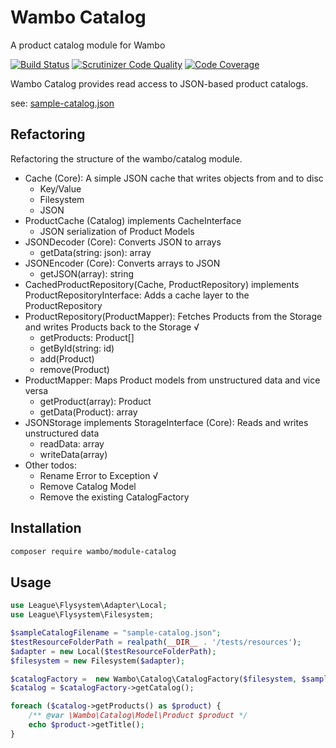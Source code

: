 # Wambo Catalog

A product catalog module for Wambo

[![Build Status](https://scrutinizer-ci.com/g/wambo-co/module-catalog/badges/build.png?b=develop)](https://scrutinizer-ci.com/g/wambo-co/module-catalog/build-status/develop) [![Scrutinizer Code Quality](https://scrutinizer-ci.com/g/wambo-co/module-catalog/badges/quality-score.png?b=develop)](https://scrutinizer-ci.com/g/wambo-co/module-catalog/?branch=develop) [![Code Coverage](https://scrutinizer-ci.com/g/wambo-co/module-catalog/badges/coverage.png?b=develop)](https://scrutinizer-ci.com/g/wambo-co/module-catalog/?branch=develop)

Wambo Catalog provides read access to JSON-based product catalogs.

see: [sample-catalog.json](tests/resources/sample-catalog.json)

## Refactoring

Refactoring the structure of the wambo/catalog module.

- Cache (Core): A simple JSON cache that writes objects from and to disc
    - Key/Value
    - Filesystem
    - JSON
- ProductCache (Catalog) implements CacheInterface
    - JSON serialization of Product Models
- JSONDecoder (Core): Converts JSON to arrays
    - getData(string: json): array
- JSONEncoder (Core): Converts arrays to JSON
    - getJSON(array): string
- CachedProductRepository(Cache, ProductRepository) implements ProductRepositoryInterface: Adds a cache layer to the ProductRepository
- ProductRepository(ProductMapper): Fetches Products from the Storage and writes Products back to the Storage √
    - getProducts: Product[]
    - getById(string: id)
    - add(Product)
    - remove(Product)
- ProductMapper: Maps Product models from unstructured data and vice versa
     - getProduct(array): Product
     - getData(Product): array
- JSONStorage implements StorageInterface (Core): Reads and writes unstructured data
    - readData: array
    - writeData(array)
- Other todos:
    - Rename Error to Exception √
    - Remove Catalog Model
    - Remove the existing CatalogFactory

## Installation

```bash
composer require wambo/module-catalog
```

## Usage

```php
use League\Flysystem\Adapter\Local;
use League\Flysystem\Filesystem;

$sampleCatalogFilename = "sample-catalog.json";
$testResourceFolderPath = realpath(__DIR__ . '/tests/resources');
$adapter = new Local($testResourceFolderPath);
$filesystem = new Filesystem($adapter);

$catalogFactory =  new Wambo\Catalog\CatalogFactory($filesystem, $sampleCatalogFilename);
$catalog = $catalogFactory->getCatalog();

foreach ($catalog->getProducts() as $product) {
    /** @var \Wambo\Catalog\Model\Product $product */
    echo $product->getTitle();
}
```